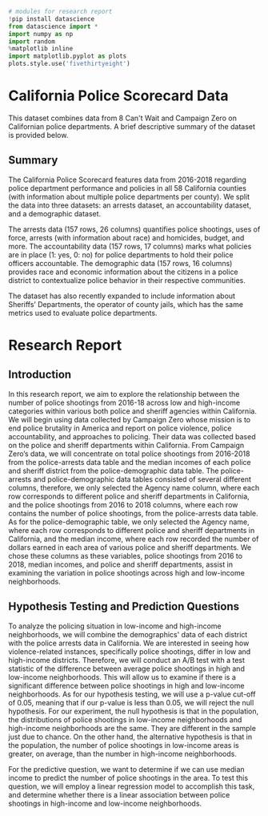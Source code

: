 ```python
# modules for research report
!pip install datascience
from datascience import *
import numpy as np
import random
%matplotlib inline
import matplotlib.pyplot as plots
plots.style.use('fivethirtyeight')
```

# California Police Scorecard Data

This dataset combines data from 8 Can't Wait and Campaign Zero on Californian police departments. A brief descriptive summary of the dataset is provided below.

## Summary

The California Police Scorecard features data from 2016-2018 regarding police department performance and policies in all 58 California counties (with information about multiple police departments per county). We split the data into three datasets: an arrests dataset, an accountability dataset, and a demographic dataset.

The arrests data (157 rows, 26 columns) quantifies police shootings, uses of force, arrests (with information about race) and homicides, budget, and more. The accountability data (157 rows, 17 columns) marks what policies are in place (1: yes, 0: no) for police departments to hold their police officers accountable. The demographic data (157 rows, 16 columns) provides race and economic information about the citizens in a police district to contextualize police behavior in their respective communities.

The dataset has also recently expanded to include information about Sheriffs’ Departments, the operator of county jails, which has the same metrics used to evaluate police departments.

# Research Report

## Introduction

In this research report, we aim to explore the relationship between the number of police shootings from 2016-18 across low and high-income categories within various both police and sheriff agencies within California. We will begin using data collected by Campaign Zero whose mission is to end police brutality in America and report on police violence, police accountability, and approaches to policing. Their data was collected based on the police and sheriff departments within California. From Campaign Zero’s data, we will concentrate on total police shootings from 2016-2018 from the police-arrests data table and the median incomes of each police and sheriff district from the police-demographic data table. The police-arrests and police-demographic data tables consisted of several different columns, therefore, we only selected the Agency name column, where each row corresponds to different police and sheriff departments in California, and the police shootings from 2016 to 2018 columns, where each row contains the number of police shootings, from the police-arrests data table. As for the police-demographic table, we only selected the Agency name, where each row corresponds to different police and sheriff departments in California, and the median income, where each row recorded the number of dollars earned in each area of various police and sheriff departments. We chose these columns as these variables, police shootings from 2016 to 2018, median incomes, and police and sheriff departments, assist in examining the variation in police shootings across high and low-income neighborhoods.

## Hypothesis Testing and Prediction Questions

To analyze the policing situation in low-income and high-income neighborhoods, we will combine the demographics' data of each district with the police arrests data in California. We are interested in seeing how violence-related instances, specifically police shootings, differ in low and high-income districts. Therefore, we will conduct an A/B test with a test statistic of the difference between average police shootings in high and low-income neighborhoods. This will allow us to examine if there is a significant difference between police shootings in high and low-income neighborhoods. As for our hypothesis testing, we will use a p-value cut-off of 0.05, meaning that if our p-value is less than 0.05, we will reject the null hypothesis. For our experiment, the null hypothesis is that in the population, the distributions of police shootings in low-income neighborhoods and high-income neighborhoods are the same. They are different in the sample just due to chance. On the other hand, the alternative hypothesis is that in the population, the number of police shootings in low-income areas is greater, on average, than the number in high-income neighborhoods.

For the predictive question, we want to determine if we can use median income to predict the number of police shootings in the area. To test this question, we will employ a linear regression model to accomplish this task, and determine whether there is a linear association between police shootings in high-income and low-income neighborhoods.


